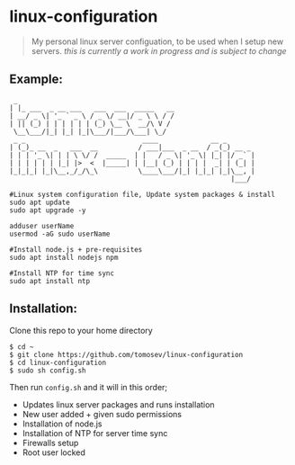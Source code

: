 # linux-configuration
> My personal linux server configuation, to be used when I setup new servers. *this is currently a work in progress and is subject to change*


## Example: 
```
 _
| |_ ___  _ __ ___   ___  ___  _____   __
| __/ _ \| '_ ` _ \ / _ \/ __|/ _ \ \ / /
| || (_) | | | | | | (_) \__ \  __/\ V / 
 \__\___/|_| |_| |_|\___/|___/\___| \_/  
 _ _                             ____             __ _       
| (_)_ __  _   ___  __          / ___|___  _ __  / _(_) __ _ 
| | | '_ \| | | \ \/ /  _____  | |   / _ \| '_ \| |_| |/ _` |
| | | | | | |_| |>  <  |_____| | |__| (_) | | | |  _| | (_| |
|_|_|_| |_|\__,_/_/\_\          \____\___/|_| |_|_| |_|\__, |
                                                       |___/ 
    
#Linux system configuration file, Update system packages & install
sudo apt update
sudo apt upgrade -y

adduser userName
usermod -aG sudo userName

#Install node.js + pre-requisites
sudo apt install nodejs npm

#Install NTP for time sync
sudo apt install ntp
```
## Installation: 
Clone this repo to your home directory
```
$ cd ~
$ git clone https://github.com/tomosev/linux-configuration
$ cd linux-configuration
$ sudo sh config.sh
```
Then run `config.sh`  and it will in this order;

* Updates linux server packages and runs installation
* New user added + given sudo permissions
* Installation of node.js
* Installation of NTP for server time sync
* Firewalls setup
* Root user locked
